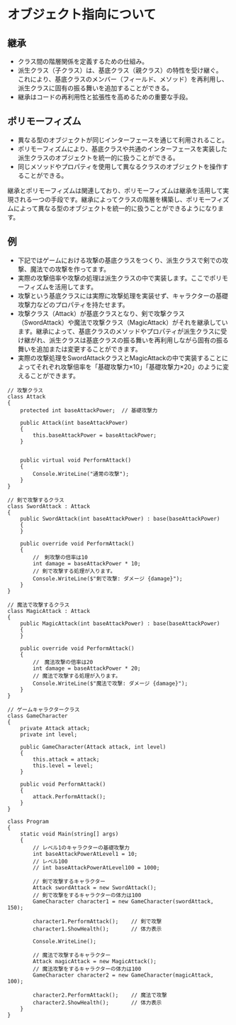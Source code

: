 # オブジェクト指向について

## 継承　
- クラス間の階層関係を定義するための仕組み。
- 派生クラス（子クラス）は、基底クラス（親クラス）の特性を受け継ぐ。  
これにより、基底クラスのメンバー（フィールド、メソッド）を再利用し、派生クラスに固有の振る舞いを追加することができる。
- 継承はコードの再利用性と拡張性を高めるための重要な手段。

## ポリモーフィズム
- 異なる型のオブジェクトが同じインターフェースを通じて利用されること。
- ポリモーフィズムにより、基底クラスや共通のインターフェースを実装した派生クラスのオブジェクトを統一的に扱うことができる。
- 同じメソッドやプロパティを使用して異なるクラスのオブジェクトを操作することができる。

継承とポリモーフィズムは関連しており、ポリモーフィズムは継承を活用して実現される一つの手段です。継承によってクラスの階層を構築し、ポリモーフィズムによって異なる型のオブジェクトを統一的に扱うことができるようになります。


## 例
- 下記ではゲームにおける攻撃の基底クラスをつくり、派生クラスで剣での攻撃、魔法での攻撃を作ってます。
- 実際の攻撃倍率や攻撃の処理は派生クラスの中で実装します。ここでポリモーフィズムを活用してます。
- 攻撃という基底クラスには実際に攻撃処理を実装せず、キャラクターの基礎攻撃力などのプロパティを持たせます。
- 攻撃クラス（Attack）が基底クラスとなり、剣で攻撃クラス（SwordAttack）や魔法で攻撃クラス（MagicAttack）がそれを継承しています。継承によって、基底クラスのメソッドやプロパティが派生クラスに受け継がれ、派生クラスは基底クラスの振る舞いを再利用しながら固有の振る舞いを追加または変更することができます。
- 実際の攻撃処理をSwordAttackクラスとMagicAttackの中で実装することによってそれぞれ攻撃倍率を「基礎攻撃力×10」「基礎攻撃力×20」のように変えることができます。



```C#:
// 攻撃クラス
class Attack
{
    protected int baseAttackPower;  // 基礎攻撃力

    public Attack(int baseAttackPower)
    {
        this.baseAttackPower = baseAttackPower;
    }


    public virtual void PerformAttack()
    {
        Console.WriteLine("通常の攻撃");
    }
}

// 剣で攻撃するクラス
class SwordAttack : Attack
{
    public SwordAttack(int baseAttackPower) : base(baseAttackPower)
    {
    }

    public override void PerformAttack()
    {
        //　剣攻撃の倍率は10
        int damage = baseAttackPower * 10;
        // 剣で攻撃する処理が入ります。
        Console.WriteLine($"剣で攻撃: ダメージ {damage}");
    }
}

// 魔法で攻撃するクラス
class MagicAttack : Attack
{
    public MagicAttack(int baseAttackPower) : base(baseAttackPower)
    {
    }

    public override void PerformAttack()
    {
        //　魔法攻撃の倍率は20
        int damage = baseAttackPower * 20;
        // 魔法で攻撃する処理が入ります。
        Console.WriteLine($"魔法で攻撃: ダメージ {damage}");
    }
}

// ゲームキャラクタークラス
class GameCharacter
{
    private Attack attack;
    private int level;

    public GameCharacter(Attack attack, int level)
    {
        this.attack = attack;
        this.level = level;
    }

    public void PerformAttack()
    {
        attack.PerformAttack();
    }
}

class Program
{
    static void Main(string[] args)
    {
        // レベル1のキャラクターの基礎攻撃力
        int baseAttackPowerAtLevel1 = 10;
        // レベル100
        // int baseAttackPowerAtLevel100 = 1000;

        // 剣で攻撃するキャラクター
        Attack swordAttack = new SwordAttack();
        // 剣で攻撃をするキャラクターの体力は100
        GameCharacter character1 = new GameCharacter(swordAttack, 150);

        character1.PerformAttack();    // 剣で攻撃
        character1.ShowHealth();       // 体力表示

        Console.WriteLine();

        // 魔法で攻撃するキャラクター
        Attack magicAttack = new MagicAttack();
        // 魔法攻撃をするキャラクターの体力は100
        GameCharacter character2 = new GameCharacter(magicAttack, 100);

        character2.PerformAttack();    // 魔法で攻撃
        character2.ShowHealth();       // 体力表示
    }
}

```
